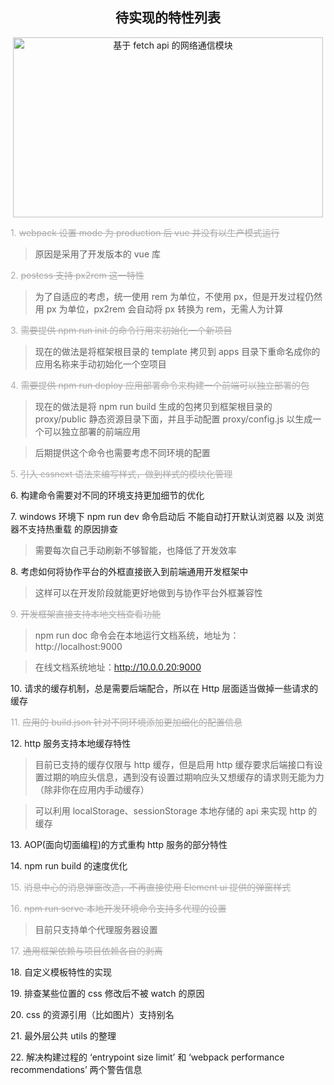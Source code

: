 <h2 align="center">待实现的特性列表</h2>
<p align="center"><img width="496" height="288" src="https://github.com/linmingdao/v-bonjure/blob/doc/assets/todolist.jpg" alt="基于 fetch api 的网络通信模块"></p>

<font color=#a9a9a9>1. ~~webpack 设置 mode 为 production 后 vue 并没有以生产模式运行~~</font>

> 原因是采用了开发版本的 vue 库

<font color=#a9a9a9>2. ~~postcss 支持 px2rem 这一特性~~</font>

> 为了自适应的考虑，统一使用 rem 为单位，不使用 px，但是开发过程仍然用 px 为单位，px2rem 会自动将 px 转换为 rem，无需人为计算

<font color=#a9a9a9>3. ~~需要提供 npm run init 的命令行用来初始化一个新项目~~</font>

> 现在的做法是将框架根目录的 template 拷贝到 apps 目录下重命名成你的应用名称来手动初始化一个空项目

<font color=#a9a9a9>4. ~~需要提供 npm run deploy 应用部署命令来构建一个前端可以独立部署的包~~</font>

> 现在的做法是将 npm run build 生成的包拷贝到框架根目录的 proxy/public 静态资源目录下面，并且手动配置 proxy/config.js 以生成一个可以独立部署的前端应用

> 后期提供这个命令也需要考虑不同环境的配置

<font color=#a9a9a9>5. ~~引入 cssnext 语法来编写样式，做到样式的模块化管理~~</font>

<font>6. 构建命令需要对不同的环境支持更加细节的优化</font>

<font>7. windows 环境下 npm run dev 命令启动后 不能自动打开默认浏览器 以及 浏览器不支持热重载 的原因排查</font>

> 需要每次自己手动刷新不够智能，也降低了开发效率

<font>8. 考虑如何将协作平台的外框直接嵌入到前端通用开发框架中</font>

> 这样可以在开发阶段就能更好地做到与协作平台外框兼容性

<font color=#a9a9a9>9. ~~开发框架直接支持本地文档查看功能~~</font>

> npm run doc 命令会在本地运行文档系统，地址为：http://localhost:9000

> 在线文档系统地址：http://10.0.0.20:9000

<font>10. 请求的缓存机制，总是需要后端配合，所以在 Http 层面适当做掉一些请求的缓存</font>

<font color=#a9a9a9>11. ~~应用的 build.json 针对不同环境添加更加细化的配置信息~~</font>

<font>12. http 服务支持本地缓存特性</font>

> 目前已支持的缓存仅限与 http 缓存，但是启用 http 缓存要求后端接口有设置过期的响应头信息，遇到没有设置过期响应头又想缓存的请求则无能为力（除非你在应用内手动缓存）

> 可以利用 localStorage、sessionStorage 本地存储的 api 来实现 http 的缓存

<font>13. AOP(面向切面编程)的方式重构 http 服务的部分特性</font>

<font>14. npm run build 的速度优化</font>

<font color=#a9a9a9>15. ~~消息中心的消息弹窗改造，不再直接使用 Element ui 提供的弹窗样式~~</font>

<font color=#a9a9a9>16. ~~npm run serve 本地开发环境命令支持多代理的设置~~</font>

> 目前只支持单个代理服务器设置

<font color=#a9a9a9>17. ~~通用框架依赖与项目依赖各自的剥离~~</font>

<font>18. 自定义模板特性的实现</font>

<font>19. 排查某些位置的 css 修改后不被 watch 的原因</font>

<font>20. css 的资源引用（比如图片）支持别名</font>

<font>21. 最外层公共 utils 的整理</font>

<font>22. 解决构建过程的 ‘entrypoint size limit’ 和 ‘webpack performance recommendations’ 两个警告信息</font>
